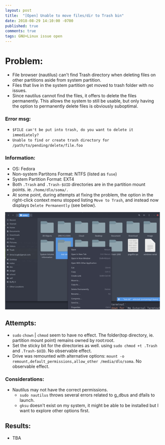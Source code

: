 ```yaml
---
layout: post
title:  "[Open] Unable to move files/dir to Trash bin"
date: 2018-08-29 14:10:00 -0700
published: true
comments: true
tags: GNU+Linux issue open
---
```


# Problem:

- File browser (nautilus) can't find Trash directory when deleting files on other partitions aside from system partition.
- Files that live in the system partition get moved to trash folder with no issues.
- Since nautilus cannot find the files, it offers to delete the files permanently. This allows the system to still be usable, but only having the option to permanently delete files is obviously suboptimal.

### Error msg: 
- `$FILE can't be put into trash, do you want to delete it immediately?`
- `Unable to find or create trash directory for /path/to/pending/delete/file.foo`

### Information: 
- OS: Fedora
- Non-system Partitons Format: NTFS (listed as `fuse`)
- System Partition Format: EXT4
- Both `.Trash` and `.Trash-$UID` directories are in the partition mount points. ie. `/home/dlo/soma/.`
- At some point, during attempts at fixing the problem, the option in the right-click context menu stopped listing `Move to Trash`, and instead now displays `Delete Permanently` (see below).

![Trash Not Found][example]

## Attempts:
- `sudo` `chown` | `chmod` seem to have no effect. The folder(top directory, ie. partition mount point) remains owned by root:root.
- Set the sticky bit for the directories as well. using `sudo chmod +t .Trash` and `.Trash-$UID`. No observable effect.
- Drive was remounted with alternative options: `mount -o remount,default_permissions,allow_other /media/dlo/soma`. No observable effect.

### Considerations:
- Nautilus may not have the correct permissions.
  + `sudo nautilus` throws several errors related to g_dbus and dfails to launch.
  + `gksu` doesn't exist on my system, it might be able to be installed but I want to explore other options first.

## Results:
- TBA

[example]: ../images/gnome-no-trash.jpg "Trash not found"
